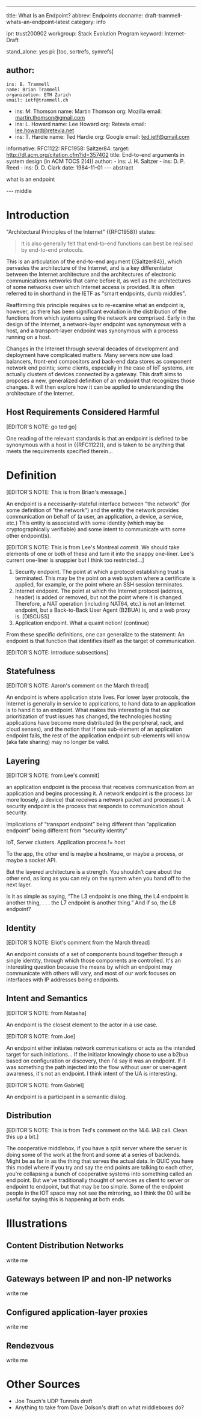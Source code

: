 ---
title: What Is an Endpoint?
abbrev: Endpoints
docname: draft-trammell-whats-an-endpoint-latest
category: info

ipr: trust200902
workgroup: Stack Evolution Program
keyword: Internet-Draft

stand_alone: yes
pi: [toc, sortrefs, symrefs]

author:
  -
    ins: B. Trammell
    name: Brian Trammell
    organization: ETH Zurich
    email: ietf@trammell.ch
  -
    ins: M. Thomson
    name: Martin Thomson
    org: Mozilla
    email: martin.thomson@gmail.com
  -
    ins: L. Howard
    name: Lee Howard
    org: Retevia
    email: lee.howard@retevia.net
  -
    ins: T. Hardie
    name: Ted Hardie
    org: Google
    email: ted.ietf@gmail.com

informative:
  RFC1122:
  RFC1958:
  Saltzer84:
    target: http://dl.acm.org/citation.cfm?id=357402
    title: End-to-end arguments in system design (in ACM TOCS 2(4))
    author:
      -
        ins: J. H. Saltzer
      -
        ins: D. P. Reed
      -
        ins: D. D. Clark
    date: 1984-11-01
--- abstract

what is an endpoint

--- middle

Introduction
============

"Architectural Principles of the Internet"  {{RFC1958}} states:

> It is also generally felt that end-to-end functions can best be realised by end-to-end protocols.

This is an articulation of the end-to-end argument {{Saltzer84}}, which pervades
the architecture of the Internet, and is a key differentiator between the
Internet architecture and the architectures of electronic communications
networks that came before it, as well as the architectures of some networks over which
Internet access is provided. It is often referred to in shorthand in the IETF as
"smart endpoints, dumb middles".

Reaffirming this principle requires us to re-examine what an endpoint is, however,
as there has been significant evolution in the distribution of the functions from which
systems using the network are comprised. Early in the design of the Internet, a
network-layer endpoint was synonymous with a host, and a transport-layer endpoint was
synonymous with a process running on a host.

Changes in the Internet through several decades of development and deployment have complicated
matters.  Many servers now use load balancers, front-end compositors and back-end data stores as
component network end points; some clients, especially in the case of IoT systems, are actually
clusters of devices connected by a gateway.  This draft aims to proposes a new, generalized
definition of an endpoint that recognizes those changes.  It will then explore how it can be
applied to understanding the architecture of the Internet.


Host Requirements Considered Harmful
------------------------------------

\[EDITOR'S NOTE: go ted go]

One reading of the relevant standards is that an endpoint is defined to be synonymous with a host in {{RFC1122}}, and is taken to be anything that meets the requirements specified therein...


Definition
==========

\[EDITOR'S NOTE: This is from Brian's message.]

An endpoint is a necessarily-stateful interface between "the network" (for some definition of "the network") and the entity the network provides communication on behalf of (a user, an application, a device, a service, etc.) This entity is associated with some identity (which may be cryptographically verifiable) and some intent to communicate with some other endpoint(s).

\[EDITOR'S NOTE: This is from Lee's Montreal commit. We should take elements of one or both of these and turn it into the snappy one-liner. Lee's current one-liner is snappier but I think too restricted...]

1. Security endpoint. The point at which a protocol establishing trust is terminated. This may be the point on a web system where a certificate is applied, for example, or the point where an SSH session terminates.
2. Internet endpoint. The point at which the Internet protocol (address, header) is added or removed, but not the point where it is changed. Therefore, a NAT operation (including NAT64, etc.) is not an Internet endpoint, but a Back-to-Back User Agent (B2BUA) is, and a web proxy is. \[DISCUSS]
3. Application endpoint. What a quaint notion!
(continue)

From these specific definitions, one can generalize to the statement:
An endpoint is that function that identifies itself as the target of communication.

\[EDITOR'S NOTE: Introduce subsections]

Statefulness
------------

\[EDITOR'S NOTE: Aaron's comment on the March thread]

An endpoint is where application state lives. For lower layer protocols, the
Internet is generally in service to applications, to hand data to an application
is to hand it to an endpoint. What makes this interesting is that our
prioritization of trust issues has changed, the technologies hosting
applications have become more distributed (in the peripheral, rack, and cloud
senses), and the notion that if one sub-element of an application endpoint
fails, the rest of the application endpoint sub-elements will know (aka fate
sharing) may no longer be valid.

Layering
--------

\[EDITOR'S NOTE: from Lee's commit]

an application endpoint is the process that receives communication from an
application and begins processing it. A network endpoint is the process (or more
loosely, a device) that receives a network packet and processes it. A security
endpoint is the process that responds to communication about security.

Implications of “transport endpoint” being different than “application endpoint”
being different from “security identity”

IoT, Server clusters. Application process != host

To the app, the other end is maybe a hostname, or maybe a process, or maybe a socket API.

But the layered architecture is a strength. You shouldn’t care about the other
end, as long as you can rely on the system when you hand off to the next layer.

Is it as simple as saying, “The L3 endpoint is one thing, the L4 endpoint is
another thing, . . . the L7 endpoint is another thing.” And if so, the L8
endpoint?


Identity
--------

\[EDITOR'S NOTE: Eliot's comment from the March thread]

An endpoint consists of a set of components bound together through a single
identity, through which those components are controlled.  It's an interesting
question because the means by which an endpoint may communicate with others will
vary, and most of our work focuses on interfaces with IP addresses being
endpoints.

Intent and Semantics
--------------------

\[EDITOR'S NOTE: from Natasha]

An endpoint is the closest element to the actor in a use case.

\[EDITOR'S NOTE: from Joe]

An endpoint either initiates network communications or acts as the intended target for such initiations... If the initiator knowingly chose to use a b2bua based on configuration or discovery, then I'd say it was an endpoint.  If it was something the path injected into the flow without user or user-agent awareness, it's not an endpoint.  I think intent of the UA is interesting.

\[EDITOR'S NOTE: from Gabriel]

An endpoint is a participant in a semantic dialog.


Distribution
------------

\[EDITOR'S NOTE: This is from Ted's comment on the 14.6. IAB call. Clean this up a bit.]

The cooperative middlebox, if you have a split server where the server is doing some of the work at the front and some at a series of backends. Might be as far in as the thing that serves the actual data. In QUIC you have this model where if you try and say the end points are talking to each other, you're collapsing a bunch of cooperative systems into something called an end point. But we've traditionally thought of services as client to server or endpoint to endpoint, but that may be too simple. Some of the endpoint people in the IOT space may not see the mirroring, so I think the 00 will be useful for saying this is happening at both ends.


Illustrations
=============

Content Distribution Networks
-----------------------------

write me

Gateways between IP and non-IP networks
---------------------------------------

write me

Configured application-layer proxies
------------------------------------

write me

Rendezvous
----------

write me

Other Sources
=============

- Joe Touch's UDP Tunnels draft
- Anything to take from Dave Dolson's draft on what middleboxes do?
